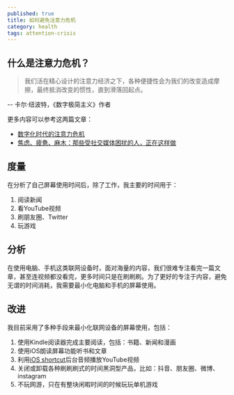 ```yaml
---
published: true
title: 如何避免注意力危机
category: health
tags: attention-crisis
---
```

## 什么是注意力危机？

> 我们活在精心设计的注意力经济之下，各种便捷性会为我们的改变造成摩擦，最终抵消改变的惯性，直到滑落回起点。

-- 卡尔·纽波特，《数字极简主义》作者

更多内容可以参考这两篇文章：
- [数字化时代的注意力危机](https://goooooouwa.fun/society/2018/04/13/hooked.html)
- [焦虑、疲惫、麻木：那些受社交媒体困扰的人，正在这样做](http://www.woshipm.com/it/4502532.html)

## 度量

在分析了自己屏幕使用时间后，除了工作，我主要的时间用于：
1. 阅读新闻
1. 看YouTube视频
1. 刷朋友圈、Twitter
1. 玩游戏

## 分析

在使用电脑、手机这类联网设备时，面对海量的内容，我们很难专注看完一篇文章，甚至连视频都没看完，更多时间只是在刷刷刷。为了更好的专注于内容，避免无谓的时间消耗，我需要最小化电脑和手机的屏幕使用。

## 改进

我目前采用了多种手段来最小化联网设备的屏幕使用，包括：
1. 使用Kindle阅读器完成主要阅读，包括：书籍、新闻和漫画
1. 使用iOS朗读屏幕功能听书和文章
1. 利用[iOS shortcut](https://routinehub.co/shortcut/6622/)后台音频播放YouTube视频
1. 关闭或卸载各种刷刷刷式的时间黑洞型产品，比如：抖音、朋友圈、微博、instagram
1. 不玩网游，只在有整块闲暇时间的时候玩玩单机游戏

